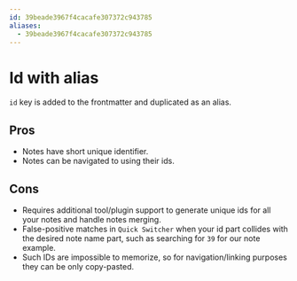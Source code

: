 ```yaml
---
id: 39beade3967f4cacafe307372c943785
aliases:
  - 39beade3967f4cacafe307372c943785
---
```


# Id with alias

`id` key is added to the frontmatter and duplicated as an alias.

## Pros

- Notes have short unique identifier.
- Notes can be navigated to using their ids.

## Cons

- Requires additional tool/plugin support to generate unique ids for all your notes and handle notes merging.
- False-positive matches in `Quick Switcher` when your id part collides with the desired note name part, such as searching for `39` for our note example.
- Such IDs are impossible to memorize, so for navigation/linking purposes they can be only copy-pasted.
